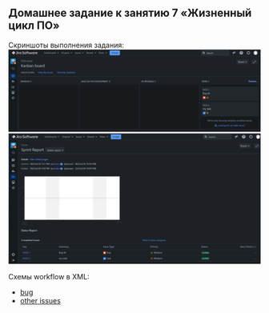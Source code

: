 ## Домашнее задание к занятию 7 «Жизненный цикл ПО»
Скриншоты выполнения задания:  
![Скриншот 1](./img/1.png)  
![Скриншот 2](./img/2.png)  

Схемы workflow в XML:
- [bug](./file/BUG.xml)
- [other issues](./file/Other%20issues.xml)
